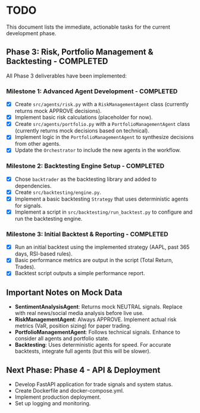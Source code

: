 # TODO

This document lists the immediate, actionable tasks for the current development phase.

## Phase 3: Risk, Portfolio Management & Backtesting - COMPLETED

All Phase 3 deliverables have been implemented:

### Milestone 1: Advanced Agent Development - COMPLETED

-   [x] Create `src/agents/risk.py` with a `RiskManagementAgent` class (currently returns mock APPROVE decisions).
-   [x] Implement basic risk calculations (placeholder for now).
-   [x] Create `src/agents/portfolio.py` with a `PortfolioManagementAgent` class (currently returns mock decisions based on technical).
-   [x] Implement logic in the `PortfolioManagementAgent` to synthesize decisions from other agents.
-   [x] Update the `Orchestrator` to include the new agents in the workflow.

### Milestone 2: Backtesting Engine Setup - COMPLETED

-   [x] Chose `backtrader` as the backtesting library and added to dependencies.
-   [x] Create `src/backtesting/engine.py`.
-   [x] Implement a basic backtesting `Strategy` that uses deterministic agents for signals.
-   [x] Implement a script in `src/backtesting/run_backtest.py` to configure and run the backtesting engine.

### Milestone 3: Initial Backtest & Reporting - COMPLETED

-   [x] Run an initial backtest using the implemented strategy (AAPL, past 365 days, RSI-based rules).
-   [x] Basic performance metrics are output in the script (Total Return, Trades).
-   [x] Backtest script outputs a simple performance report.

## Important Notes on Mock Data

- **SentimentAnalysisAgent**: Returns mock NEUTRAL signals. Replace with real news/social media analysis before live use.
- **RiskManagementAgent**: Always APPROVE. Implement actual risk metrics (VaR, position sizing) for paper trading.
- **PortfolioManagementAgent**: Follows technical signals. Enhance to consider all agents and portfolio state.
- **Backtesting**: Uses deterministic agents for speed. For accurate backtests, integrate full agents (but this will be slower).

## Next Phase: Phase 4 - API & Deployment

- Develop FastAPI application for trade signals and system status.
- Create Dockerfile and docker-compose.yml.
- Implement production deployment.
- Set up logging and monitoring.
